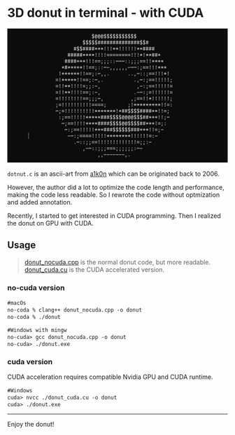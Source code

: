 
# 3D donut in terminal - with CUDA

![donut](./pic/donut.png)

`dotnut.c` is an ascii-art from [a1k0n](https://www.a1k0n.net/2011/07/20/donut-math.html) which can be originated back to 2006. 

However, the author did a lot to optimize the code length and performance, making the code less readable. So I rewrote the code without optmization and added annotation.

Recently, I started to get interested in CUDA programming. Then I realized the donut on GPU with CUDA.

## Usage

> [donut_nocuda.cpp](./no-cuda/donut_nocuda.cpp) is the normal donut code, but more readable.  
> [donut_cuda.cu](./cuda/donut_cuda.cu) is the CUDA accelerated version.

### no-cuda version

```shell
#macOs
no-coda % clang++ donut_nocuda.cpp -o donut
no-coda % ./donut
```
```shell
#Windows with mingw
no-cuda> gcc donut_nocuda.cpp -o donut
no-cuda> ./donut.exe
```

### cuda version
CUDA acceleration requires compatible Nvidia GPU and CUDA runtime.

```shell
#Windows 
cuda> nvcc ./donut_cuda.cu -o donut
cuda> ./donut.exe
```
---
Enjoy the donut!